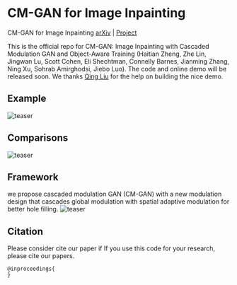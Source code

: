 # CM-GAN for Image Inpainting
CM-GAN for Image Inpainting
[arXiv](https://arxiv.org/abs/) | [Project](https://)

This is the official repo for CM-GAN: Image Inpainting with Cascaded Modulation GAN and Object-Aware Training (Haitian Zheng, Zhe Lin, Jingwan Lu, Scott Cohen, Eli Shechtman, Connelly Barnes, Jianming Zhang, Ning Xu, Sohrab Amirghodsi, Jiebo Luo). The code and online demo will be released soon. We thanks [Qing Liu](https://qliu24.github.io/) for the help on building the nice demo.

## Example
![teaser](images/example.gif)

## Comparisons
![teaser](images/example.png)

## Framework
we propose cascaded modulation GAN (CM-GAN) with a new modulation design that cascades global modulation with spatial adaptive modulation for better hole filling. 
![teaser](images/framework.png)

## Citation
Please consider cite our paper if If you use this code for your research, please cite our papers.
```
@inproceedings{
}
```
